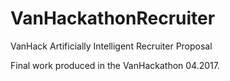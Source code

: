 # VanHackathonRecruiter
VanHack Artificially Intelligent Recruiter Proposal

Final work produced in the VanHackathon 04.2017.
